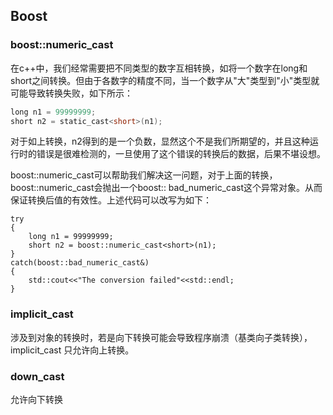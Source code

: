 ## Boost


### boost::numeric_cast
在c++中，我们经常需要把不同类型的数字互相转换，如将一个数字在long和short之间转换。但由于各数字的精度不同，当一个数字从"大"类型到"小"类型就可能导致转换失败，如下所示：

  ```c++
  long n1 = 99999999;
  short n2 = static_cast<short>(n1);
  ```
  
  对于如上转换，n2得到的是一个负数，显然这个不是我们所期望的，并且这种运行时的错误是很难检测的，一旦使用了这个错误的转换后的数据，后果不堪设想。
  
  boost::numeric_cast可以帮助我们解决这一问题，对于上面的转换，boost::numeric_cast会抛出一个boost:: bad_numeric_cast这个异常对象。从而保证转换后值的有效性。上述代码可以改写为如下：
  ```
  try
  {
      long n1 = 99999999;
      short n2 = boost::numeric_cast<short>(n1);
  }
  catch(boost::bad_numeric_cast&)
  { 
      std::cout<<"The conversion failed"<<std::endl; 
  } 
  ```

### implicit_cast

涉及到对象的转换时，若是向下转换可能会导致程序崩溃（基类向子类转换），implicit_cast 只允许向上转换。 

### down_cast

允许向下转换

  

